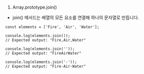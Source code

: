 1. Array.prototype.join()

- join() 메서드는 배열의 모든 요소를 연결해 하나의 문자열로 만듭니다.

```
const elements = ['Fire', 'Air', 'Water'];

console.log(elements.join());
// Expected output: "Fire,Air,Water"

console.log(elements.join(''));
// Expected output: "FireAirWater"

console.log(elements.join('-'));
// Expected output: "Fire-Air-Water"
```
